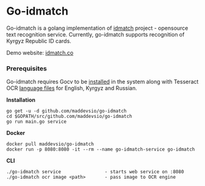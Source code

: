 # Go-idmatch
Go-idmatch is a golang implementation of [idmatch](github.com/maddevsio/idmatch) project - opensource text recognition service. Currently, go-idmatch supports recognition of Kyrgyz Republic ID cards.

Demo website: [idmatch.co](https://idmatch.co/) 

### Prerequisites      
 Go-idmatch requires Gocv to be [installed](https://github.com/hybridgroup/gocv#how-to-install) in the system along with Tesseract OCR [language files](https://github.com/tesseract-ocr/tesseract/wiki/Data-Files) for English, Kyrgyz and Russian.
 
**Installation**
```
go get -u -d github.com/maddevsio/go-idmatch
cd $GOPATH/src/github.com/maddevsio/go-idmatch
go run main.go service
```
**Docker**
```
docker pull maddevsio/go-idmatch
docker run -p 8080:8080 -it --rm --name go-idmatch-service go-idmatch
```
**CLI**
```
./go-idmatch service				- starts web service on :8080
./go-idmatch ocr image <path>		- pass image to OCR engine	
```

